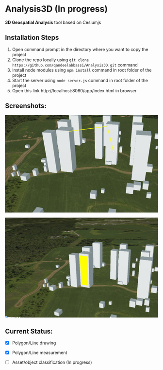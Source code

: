 # Analysis3D (In progress)
**3D Geospatial Analysis** tool based on Cesiumjs

## Installation Steps
1. Open command prompt in the directory where you want to copy the project
2. Clone the repo locally using `git clone https://github.com/qandeelabbassi/Analysis3D.git` command
3. Install node modules using `npm install` command in root folder of the project
4. Start the server using `node server.js` command in root folder of the project
5. Open this link http://localhost:8080/app/index.html in browser

## Screenshots:

![line drawing](https://github.com/qandeelabbassi/Analysis3D/blob/master/screenshots/line-drawing.PNG "Line drawing")

![polygon drawing](https://github.com/qandeelabbassi/Analysis3D/blob/master/screenshots/polygon-drawing.PNG "Polygon drawing")

## Current Status:
* [x] Polygon/Line drawing
* [x] Polygon/Line measurement
* [ ] Asset/object classification (In progress)

